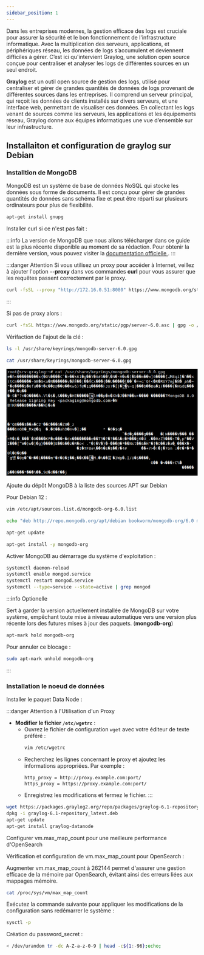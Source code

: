 ```yaml
---
sidebar_position: 1
---
```


Dans les entreprises modernes, la gestion efficace des logs est cruciale pour assurer la sécurité et le bon fonctionnement de l'infrastructure informatique. Avec la multiplication des serveurs, applications, et périphériques réseau, les données de logs s’accumulent et deviennent difficiles à gérer. C’est ici qu'intervient Graylog, une solution open source conçue pour centraliser et analyser les logs de différentes sources en un seul endroit.

**Graylog** est un outil open source de gestion des logs, utilisé pour centraliser et gérer de grandes quantités de données de logs provenant de différentes sources dans les entreprises. Il comprend un serveur principal, qui reçoit les données de clients installés sur divers serveurs, et une interface web, permettant de visualiser ces données. En collectant les logs venant de sources comme les serveurs, les applications et les équipements réseau, Graylog donne aux équipes informatiques une vue d’ensemble sur leur infrastructure.

## Installaiton et configuration de graylog sur Debian 

### Installtion de MongoDB 

MongoDB est un système de base de données NoSQL qui stocke les données sous forme de documents. Il est conçu pour gérer de grandes quantités de données sans schéma fixe et peut être réparti sur plusieurs ordinateurs pour plus de flexibilité.

```bash
apt-get install gnupg
```

Installer curl si ce n'est pas fait : 


:::info 
La version de MongoDB que nous allons télécharger dans ce guide est la plus récente disponible au moment de sa rédaction. Pour obtenir la dernière version, vous pouvez visiter la [ documentation officielle ](https://www.mongodb.com/docs/manual/tutorial/install-mongodb-on-debian/).
:::

:::danger Attention
Si vous utilisez un proxy pour accéder à Internet, veillez à ajouter l'option **--proxy** dans vos commandes **curl** pour vous assurer que les requêtes passent correctement par le proxy. 

```bash
curl -fsSL --proxy "http://172.16.0.51:8080" https://www.mongodb.org/static/pgp/server-8.0.asc | gpg -o /usr/share/keyrings/mongodb-server-8.0.gpg --dearmor
```
:::

Si pas de proxy alors : 


```bash
curl -fsSL https://www.mongodb.org/static/pgp/server-6.0.asc | gpg -o /usr/share/keyrings/mongodb-server-6.0.gpg --dearmor
```

Vérifaction de l'ajout de la clé : 

```bash
ls -l /usr/share/keyrings/mongodb-server-6.0.gpg
```
```bash
cat /usr/share/keyrings/mongodb-server-6.0.gpg
```
![cle](./img/clepublique.png)


Ajoute du dépôt MongoDB à la liste des sources APT sur Debian 

Pour Debian 12 : 

```bash
vim /etc/apt/sources.list.d/mongodb-org-6.0.list
```

```bash
echo "deb http://repo.mongodb.org/apt/debian bookworm/mongodb-org/6.0 main" | tee /etc/apt/sources.list.d/mongodb-org-6.0.list
```


```bash
apt-get update
```
```bash
apt-get install -y mongodb-org
```
Activer MongoDB au démarrage du système d'exploitation : 

```bash
systemctl daemon-reload
systemctl enable mongod.service
systemctl restart mongod.service
systemctl --type=service --state=active | grep mongod
```

:::info Optionelle

Sert à garder la version actuellement installée de MongoDB  sur votre système, empêchant toute mise à niveau automatique vers une version plus récente lors des futures mises à jour des paquets. (**mongodb-org**)

```bash
apt-mark hold mongodb-org
```
Pour annuler ce blocage :

```bash
sudo apt-mark unhold mongodb-org
```
:::

### Installation le noeud de données

Installer le paquet Data Node : 

:::danger Attention à l'Utilisation d'un Proxy 
* **Modifier le fichier `/etc/wgetrc`** :
   - Ouvrez le fichier de configuration `wget` avec votre éditeur de texte préféré :
     ```bash
     vim /etc/wgetrc
     ```
   - Recherchez les lignes concernant le proxy et ajoutez les informations appropriées. Par exemple :
     ```
     http_proxy = http://proxy.example.com:port/
     https_proxy = https://proxy.example.com:port/
     ```
   - Enregistrez les modifications et fermez le fichier.
:::

```bash
wget https://packages.graylog2.org/repo/packages/graylog-6.1-repository_latest.deb
dpkg -i graylog-6.1-repository_latest.deb
apt-get update
apt-get install graylog-datanode
```

Configurer vm.max_map_count pour une meilleure performance d'OpenSearch

Vérification et configuration de vm.max_map_count pour OpenSearch : 

Augmenter vm.max_map_count à 262144 permet d'assurer une gestion efficace de la mémoire par OpenSearch, évitant ainsi des erreurs liées aux mappages mémoire.

```bash
cat /proc/sys/vm/max_map_count
```

Exécutez la commande suivante pour appliquer les modifications de la configuration sans redémarrer le système :

```bash
sysctl -p
```

Création du password_secret : 

```bash
< /dev/urandom tr -dc A-Z-a-z-0-9 | head -c${1:-96};echo;
```

